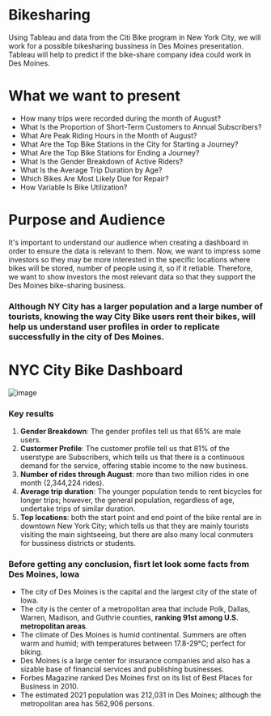 # Bikesharing
Using Tableau and data from the Citi Bike program in New York City, we will work for a possible bikesharing bussiness in Des Moines presentation.
Tableau will help to predict if the bike-share company idea could work in Des Moines.

# What we want to present
- How many trips were recorded during the month of August?
- What Is the Proportion of Short-Term Customers to Annual Subscribers?
- What Are Peak Riding Hours in the Month of August?
- What Are the Top Bike Stations in the City for Starting a Journey?
- What Are the Top Bike Stations for Ending a Journey?
- What Is the Gender Breakdown of Active Riders?
- What Is the Average Trip Duration by Age?
- Which Bikes Are Most Likely Due for Repair?
- How Variable Is Bike Utilization?

# Purpose and Audience
It's important to understand our audience when creating a dashboard in order to ensure the data is relevant to them. Now, we want to impress some investors so they may be more interested in the specific locations where bikes will be stored, number of people using it, so if it retiable. Therefore, we want to show investors the most relevant data so that they support the Des Moines bike-sharing business.


### Although NY City has a larger population and a large number of tourists, knowing the way City Bike users rent their bikes, will help us understand user profiles in order to replicate successfully in the city of Des Moines.

# NYC City Bike Dashboard

![image](https://user-images.githubusercontent.com/43974872/202788641-069ea09a-d0f4-4e87-b18d-75bfea3edeba.png)

### Key results
1. **Gender Breakdown**:
The gender profiles tell us that 65% are male users.
2. **Custormer Profile**:
The customer profile tell us that 81% of the userstype are Subscribers, which tells us that there is a continuous demand for the service, offering stable income to the new business.
3. **Number of rides through August**: more than two million rides in one month (2,344,224 rides).
4. **Average trip duration**: The younger population tends to rent bicycles for longer trips; however, the general population, regardless of age, undertake trips of similar duration.
5. **Top locations**: both the start point and end point of the bike rental are in downtown New York City; which tells us that they are mainly tourists visiting the main sightseeing, but there are also many local conmuters for bussiness districts or students.

### Before getting any conclusion, fisrt let look some facts from Des Moines, Iowa

- The city of Des Moines is the capital and the largest city of the state of Iowa. 
- The city is the center of a metropolitan area that include Polk, Dallas, Warren, Madison, and Guthrie counties, **ranking 91st among U.S. metropolitan areas**.
- The climate of Des Moines is humid continental. Summers are often warm and humid; with temperatures between 17.8-29°C; perfect for biking.
- Des Moines is a large center for insurance companies and also has a sizable base of financial services and publishing businesses. 
- Forbes Magazine ranked Des Moines first on its list of Best Places for Business in 2010.
- The estimated 2021 population was 212,031 in Des Moines; although the metropolitan area has 562,906 persons.
